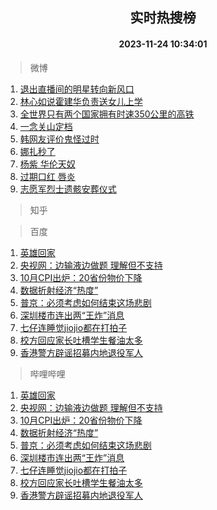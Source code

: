 <div align="center"><h2>实时热搜榜</h2><h4>2023-11-24 10:34:01</h4></div>

> 微博  

1. [退出直播间的明星转向新风口](https://s.weibo.com/weibo?q=%23%E9%80%80%E5%87%BA%E7%9B%B4%E6%92%AD%E9%97%B4%E7%9A%84%E6%98%8E%E6%98%9F%E8%BD%AC%E5%90%91%E6%96%B0%E9%A3%8E%E5%8F%A3%23&t=31&band_rank=1&Refer=top)<br />
2. [林心如说霍建华负责送女儿上学](https://s.weibo.com/weibo?q=%23%E6%9E%97%E5%BF%83%E5%A6%82%E8%AF%B4%E9%9C%8D%E5%BB%BA%E5%8D%8E%E8%B4%9F%E8%B4%A3%E9%80%81%E5%A5%B3%E5%84%BF%E4%B8%8A%E5%AD%A6%23&t=31&band_rank=2&Refer=top)<br />
3. [全世界只有两个国家拥有时速350公里的高铁](https://s.weibo.com/weibo?q=%23%E5%85%A8%E4%B8%96%E7%95%8C%E5%8F%AA%E6%9C%89%E4%B8%A4%E4%B8%AA%E5%9B%BD%E5%AE%B6%E6%8B%A5%E6%9C%89%E6%97%B6%E9%80%9F350%E5%85%AC%E9%87%8C%E7%9A%84%E9%AB%98%E9%93%81%23&t=31&band_rank=3&Refer=top)<br />
4. [一念关山定档](https://s.weibo.com/weibo?q=%23%E4%B8%80%E5%BF%B5%E5%85%B3%E5%B1%B1%E5%AE%9A%E6%A1%A3%23&t=31&band_rank=4&Refer=top)<br />
5. [韩网友评价鬼怪过时](https://s.weibo.com/weibo?q=%23%E9%9F%A9%E7%BD%91%E5%8F%8B%E8%AF%84%E4%BB%B7%E9%AC%BC%E6%80%AA%E8%BF%87%E6%97%B6%23&t=31&band_rank=5&Refer=top)<br />
6. [娜扎秒了](https://s.weibo.com/weibo?q=%E5%A8%9C%E6%89%8E%E7%A7%92%E4%BA%86&t=31&band_rank=6&Refer=top)<br />
7. [杨紫 华伦天奴](https://s.weibo.com/weibo?q=%E6%9D%A8%E7%B4%AB%20%E5%8D%8E%E4%BC%A6%E5%A4%A9%E5%A5%B4&t=31&band_rank=7&Refer=top)<br />
8. [过期口红 唇炎](https://s.weibo.com/weibo?q=%E8%BF%87%E6%9C%9F%E5%8F%A3%E7%BA%A2%20%E5%94%87%E7%82%8E&t=31&band_rank=8&Refer=top)<br />
9. [志愿军烈士遗骸安葬仪式](https://s.weibo.com/weibo?q=%23%E5%BF%97%E6%84%BF%E5%86%9B%E7%83%88%E5%A3%AB%E9%81%97%E9%AA%B8%E5%AE%89%E8%91%AC%E4%BB%AA%E5%BC%8F%23&t=31&band_rank=9&Refer=top)<br />

> 知乎  


> 百度  

1. [英雄回家](https://www.baidu.com/s?wd=%E8%8B%B1%E9%9B%84%E5%9B%9E%E5%AE%B6&sa=fyb_news&rsv_dl=fyb_news)<br />
2. [央视网：边输液边做题 理解但不支持](https://www.baidu.com/s?wd=%E5%A4%AE%E8%A7%86%E7%BD%91%EF%BC%9A%E8%BE%B9%E8%BE%93%E6%B6%B2%E8%BE%B9%E5%81%9A%E9%A2%98+%E7%90%86%E8%A7%A3%E4%BD%86%E4%B8%8D%E6%94%AF%E6%8C%81&sa=fyb_news&rsv_dl=fyb_news)<br />
3. [10月CPI出炉：20省份物价下降](https://www.baidu.com/s?wd=10%E6%9C%88CPI%E5%87%BA%E7%82%89%EF%BC%9A20%E7%9C%81%E4%BB%BD%E7%89%A9%E4%BB%B7%E4%B8%8B%E9%99%8D&sa=fyb_news&rsv_dl=fyb_news)<br />
4. [数据折射经济“热度”](https://www.baidu.com/s?wd=%E6%95%B0%E6%8D%AE%E6%8A%98%E5%B0%84%E7%BB%8F%E6%B5%8E%E2%80%9C%E7%83%AD%E5%BA%A6%E2%80%9D&sa=fyb_news&rsv_dl=fyb_news)<br />
5. [普京：必须考虑如何结束这场悲剧](https://www.baidu.com/s?wd=%E6%99%AE%E4%BA%AC%EF%BC%9A%E5%BF%85%E9%A1%BB%E8%80%83%E8%99%91%E5%A6%82%E4%BD%95%E7%BB%93%E6%9D%9F%E8%BF%99%E5%9C%BA%E6%82%B2%E5%89%A7&sa=fyb_news&rsv_dl=fyb_news)<br />
6. [深圳楼市连出两“王炸”消息](https://www.baidu.com/s?wd=%E6%B7%B1%E5%9C%B3%E6%A5%BC%E5%B8%82%E8%BF%9E%E5%87%BA%E4%B8%A4%E2%80%9C%E7%8E%8B%E7%82%B8%E2%80%9D%E6%B6%88%E6%81%AF&sa=fyb_news&rsv_dl=fyb_news)<br />
7. [七仔连睡觉jiojio都在打拍子](https://www.baidu.com/s?wd=%E4%B8%83%E4%BB%94%E8%BF%9E%E7%9D%A1%E8%A7%89jiojio%E9%83%BD%E5%9C%A8%E6%89%93%E6%8B%8D%E5%AD%90&sa=fyb_news&rsv_dl=fyb_news)<br />
8. [校方回应家长吐槽学生餐油太多](https://www.baidu.com/s?wd=%E6%A0%A1%E6%96%B9%E5%9B%9E%E5%BA%94%E5%AE%B6%E9%95%BF%E5%90%90%E6%A7%BD%E5%AD%A6%E7%94%9F%E9%A4%90%E6%B2%B9%E5%A4%AA%E5%A4%9A&sa=fyb_news&rsv_dl=fyb_news)<br />
9. [香港警方辟谣招募内地退役军人](https://www.baidu.com/s?wd=%E9%A6%99%E6%B8%AF%E8%AD%A6%E6%96%B9%E8%BE%9F%E8%B0%A3%E6%8B%9B%E5%8B%9F%E5%86%85%E5%9C%B0%E9%80%80%E5%BD%B9%E5%86%9B%E4%BA%BA&sa=fyb_news&rsv_dl=fyb_news)<br />

> 哔哩哔哩  

1. [英雄回家](https://www.baidu.com/s?wd=%E8%8B%B1%E9%9B%84%E5%9B%9E%E5%AE%B6&sa=fyb_news&rsv_dl=fyb_news)<br />
2. [央视网：边输液边做题 理解但不支持](https://www.baidu.com/s?wd=%E5%A4%AE%E8%A7%86%E7%BD%91%EF%BC%9A%E8%BE%B9%E8%BE%93%E6%B6%B2%E8%BE%B9%E5%81%9A%E9%A2%98+%E7%90%86%E8%A7%A3%E4%BD%86%E4%B8%8D%E6%94%AF%E6%8C%81&sa=fyb_news&rsv_dl=fyb_news)<br />
3. [10月CPI出炉：20省份物价下降](https://www.baidu.com/s?wd=10%E6%9C%88CPI%E5%87%BA%E7%82%89%EF%BC%9A20%E7%9C%81%E4%BB%BD%E7%89%A9%E4%BB%B7%E4%B8%8B%E9%99%8D&sa=fyb_news&rsv_dl=fyb_news)<br />
4. [数据折射经济“热度”](https://www.baidu.com/s?wd=%E6%95%B0%E6%8D%AE%E6%8A%98%E5%B0%84%E7%BB%8F%E6%B5%8E%E2%80%9C%E7%83%AD%E5%BA%A6%E2%80%9D&sa=fyb_news&rsv_dl=fyb_news)<br />
5. [普京：必须考虑如何结束这场悲剧](https://www.baidu.com/s?wd=%E6%99%AE%E4%BA%AC%EF%BC%9A%E5%BF%85%E9%A1%BB%E8%80%83%E8%99%91%E5%A6%82%E4%BD%95%E7%BB%93%E6%9D%9F%E8%BF%99%E5%9C%BA%E6%82%B2%E5%89%A7&sa=fyb_news&rsv_dl=fyb_news)<br />
6. [深圳楼市连出两“王炸”消息](https://www.baidu.com/s?wd=%E6%B7%B1%E5%9C%B3%E6%A5%BC%E5%B8%82%E8%BF%9E%E5%87%BA%E4%B8%A4%E2%80%9C%E7%8E%8B%E7%82%B8%E2%80%9D%E6%B6%88%E6%81%AF&sa=fyb_news&rsv_dl=fyb_news)<br />
7. [七仔连睡觉jiojio都在打拍子](https://www.baidu.com/s?wd=%E4%B8%83%E4%BB%94%E8%BF%9E%E7%9D%A1%E8%A7%89jiojio%E9%83%BD%E5%9C%A8%E6%89%93%E6%8B%8D%E5%AD%90&sa=fyb_news&rsv_dl=fyb_news)<br />
8. [校方回应家长吐槽学生餐油太多](https://www.baidu.com/s?wd=%E6%A0%A1%E6%96%B9%E5%9B%9E%E5%BA%94%E5%AE%B6%E9%95%BF%E5%90%90%E6%A7%BD%E5%AD%A6%E7%94%9F%E9%A4%90%E6%B2%B9%E5%A4%AA%E5%A4%9A&sa=fyb_news&rsv_dl=fyb_news)<br />
9. [香港警方辟谣招募内地退役军人](https://www.baidu.com/s?wd=%E9%A6%99%E6%B8%AF%E8%AD%A6%E6%96%B9%E8%BE%9F%E8%B0%A3%E6%8B%9B%E5%8B%9F%E5%86%85%E5%9C%B0%E9%80%80%E5%BD%B9%E5%86%9B%E4%BA%BA&sa=fyb_news&rsv_dl=fyb_news)<br />
